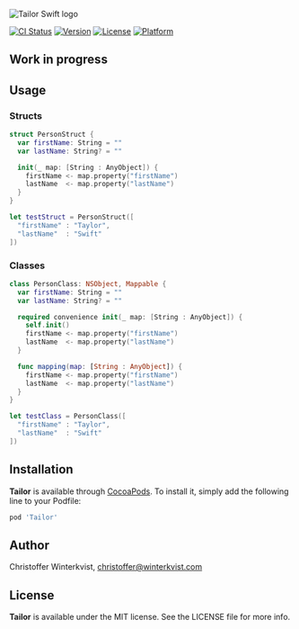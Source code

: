![Tailor Swift logo](https://raw.githubusercontent.com/zenangst/Tailor/master/Images/logo_v1.png)

[![CI Status](http://img.shields.io/travis/zenangst/Tailor.svg?style=flat)](https://travis-ci.org/zenangst/Tailor)
[![Version](https://img.shields.io/cocoapods/v/Tailor.svg?style=flat)](http://cocoadocs.org/docsets/Tailor)
[![License](https://img.shields.io/cocoapods/l/Tailor.svg?style=flat)](http://cocoadocs.org/docsets/Tailor)
[![Platform](https://img.shields.io/cocoapods/p/Tailor.svg?style=flat)](http://cocoadocs.org/docsets/Tailor)

## Work in progress

## Usage

### Structs
```swift
struct PersonStruct {
  var firstName: String = ""
  var lastName: String? = ""

  init(_ map: [String : AnyObject]) {
    firstName <- map.property("firstName")
    lastName  <- map.property("lastName")
  }
}

let testStruct = PersonStruct([
  "firstName" : "Taylor",
  "lastName"  : "Swift"
])
```

### Classes
```swift
class PersonClass: NSObject, Mappable {
  var firstName: String = ""
  var lastName: String? = ""

  required convenience init(_ map: [String : AnyObject]) {
    self.init()
    firstName <- map.property("firstName")
    lastName  <- map.property("lastName")
  }

  func mapping(map: [String : AnyObject]) {
    firstName <- map.property("firstName")
    lastName  <- map.property("lastName")
  }
}

let testClass = PersonClass([
  "firstName" : "Taylor",
  "lastName"  : "Swift"
])
```

## Installation

**Tailor** is available through [CocoaPods](http://cocoapods.org). To install
it, simply add the following line to your Podfile:

```ruby
pod 'Tailor'
```

## Author

Christoffer Winterkvist, christoffer@winterkvist.com

## License

**Tailor** is available under the MIT license. See the LICENSE file for more info.
